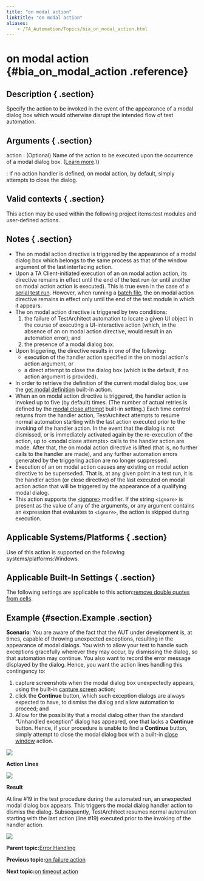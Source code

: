 ```yaml
--- 
title: "on modal action"
linktitle: "on modal action"
aliases: 
    - /TA_Automation/Topics/bia_on_modal_action.html
---
```

# on modal action {#bia_on_modal_action .reference}

## Description { .section}

Specify the action to be invoked in the event of the appearance of a modal dialog box which would otherwise disrupt the intended flow of test automation.

## Arguments { .section}

action
:   \(Optional\) Name of the action to be executed upon the occurrence of a modal dialog box. \([Learn more](https://msdn.microsoft.com/en-us/library/windows/desktop/dn742499(v=vs.85).aspx).\)

:   If no action handler is defined, on modal action, by default, simply attempts to close the dialog.

## Valid contexts { .section}

This action may be used within the following project items:test modules and user-defined actions.

## Notes { .section}

-   The on modal action directive is triggered by the appearance of a modal dialog box which belongs to the same process as that of the window argument of the last interfacing action.
-   Upon a TA Client-initiated execution of an on modal action action, its directive remains in effect until the end of the test run \(or until another on modal action action is executed\). This is true even in the case of a [serial test run](../../TA_Help/Topics/Test_exec_multiple_TM.html). However, when running a [batch file](../../TA_Help/Topics/Test_exec_cmd_creating_batch_file.html), the on modal action directive remains in effect only until the end of the test module in which it appears.
-   The on modal action directive is triggered by two conditions:
    1.  the failure of TestArchitect automation to locate a given UI object in the course of executing a UI-interactive action \(which, in the absence of an on modal action directive, would result in an automation error\); and
    2.  the presence of a modal dialog box.
-   Upon triggering, the directive results in one of the following:
    -   execution of the handler action specified in the on modal action's action argument, or
    -   a direct attempt to close the dialog box \(which is the default, if no action argument is provided\).
-   In order to retrieve the definition of the current modal dialog box, use the [get modal definition](bia_get_modal_definition.html) built-in action.
-   When an on modal action directive is triggered, the handler action is invoked up to five \(by default\) times. \(The number of actual retries is defined by the [modal close attempt](bis_modal_close_attempts.html) built-in setting.\) Each time control returns from the handler action, TestArchitect attempts to resume normal automation starting with the last action executed prior to the invoking of the handler action. In the event that the dialog is not dismissed, or is immediately activated again by the re-execution of the action, up to <modal close attempts\> calls to the handler action are made. After that, the on modal action directive is lifted \(that is, no further calls to the handler are made\), and any further automation errors generated by the triggering action are no longer suppressed.
-   Execution of an on modal action causes any existing on modal action directive to be superseded. That is, at any given point in a test run, it is the handler action \(or close directive\) of the last executed on modal action action that will be triggered by the appearance of a qualifying modal dialog.
-   This action supports the [<ignore\>](../../reuse/../TA_Automation/Topics/Ignoring_action.html) modifier. If the string `<ignore>` is present as the value of any of the arguments, or any argument contains an expression that evaluates to `<ignore>`, the action is skipped during execution.

## Applicable Systems/Platforms { .section}

Use of this action is supported on the following systems/platforms:Windows.

## Applicable Built-In Settings { .section}

The following settings are applicable to this action:[remove double quotes from cells](bis_remove_double_quotes_from_cells.html).

## Example {#section.Example .section}

**Scenario**: You are aware of the fact that the AUT under development is, at times, capable of throwing unexpected exceptions, resulting in the appearance of modal dialogs. You wish to allow your test to handle such exceptions gracefully wherever they may occur, by dismissing the dialog, so that automation may continue. You also want to record the error message displayed by the dialog. Hence, you want the action lines handling this contingency to:

1.  capture screenshots when the modal dialog box unexpectedly appears, using the built-in [capture screen](bia_capture_screen.html) action;
2.  click the **Continue** button, which such exception dialogs are always expected to have, to dismiss the dialog and allow automation to proceed; and
3.  Allow for the possibility that a modal dialog other than the standard “Unhandled exception” dialog has appeared, one that lacks a **Continue** button. Hence, if your procedure is unable to find a **Continue** button, simply attempt to close the modal dialog box with a built-in [close window](bia_close_window.html) action.

![](../Images/bia_on_modal_action_aut.png)

**Action Lines**

![](../Images/bia_on_modal_action_pgm.png)

**Result**

At line \#19 in the test procedure during the automated run, an unexpected modal dialog box appears. This triggers the modal dialog handler action to dismiss the dialog. Subsequently, TestArchitect resumes normal automation starting with the last action \(line \#19\) executed prior to the invoking of the handler action.

![](../Images/bia_on_modal_action_res.png)

**Parent topic:**[Error Handling](../../TA_Automation/Topics/bia_Error_handling.html)

**Previous topic:**[on failure action](../../TA_Automation/Topics/bia_on_failure_action.html)

**Next topic:**[on timeout action](../../TA_Automation/Topics/bia_on_timeout_action.html)

